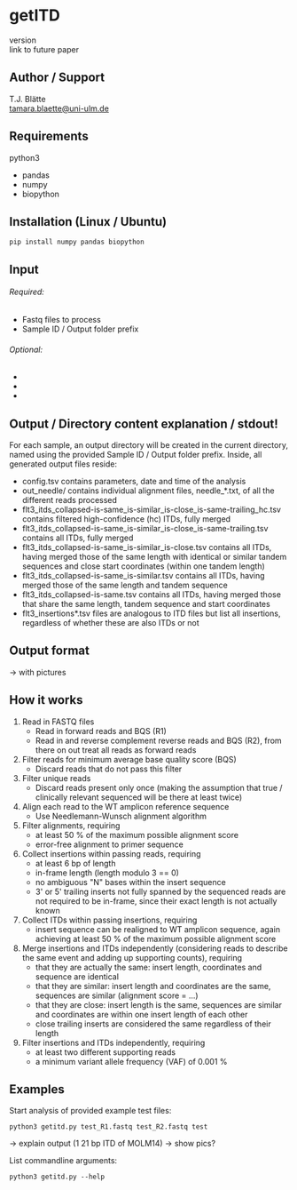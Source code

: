 # getITD
version  
link to future paper

## Author / Support
T.J. Blätte  
tamara.blaette@uni-ulm.de

## Requirements
python3
- pandas
- numpy
- biopython

## Installation (Linux / Ubuntu)
```
pip install numpy pandas biopython
```

## Input
###### Required:
- Fastq files to process
- Sample ID / Output folder prefix  

###### Optional:
-
-
-


## Output / Directory content explanation / stdout!
For each sample, an output directory will be created in the current directory, named using the provided Sample ID / Output folder prefix.
Inside, all generated output files reside:
- config.tsv contains parameters, date and time of the analysis
- out\_needle/ contains individual alignment files, needle\_\*.txt, of all the different reads processed
- flt3\_itds\_collapsed-is-same\_is-similar\_is-close\_is-same-trailing\_hc.tsv contains filtered high-confidence (hc) ITDs, fully merged
- flt3\_itds\_collapsed-is-same\_is-similar\_is-close\_is-same-trailing.tsv contains all ITDs, fully merged
- flt3\_itds\_collapsed-is-same\_is-similar\_is-close.tsv contains all ITDs, having merged those of the same length with identical or similar tandem sequences and close start coordinates (within one tandem length)
- flt3\_itds\_collapsed-is-same\_is-similar.tsv contains all ITDs, having merged those of the same length and tandem sequence
- flt3\_itds\_collapsed-is-same.tsv contains all ITDs, having merged those that share the same length, tandem sequence and start coordinates
- flt3\_insertions\*.tsv files are analogous to ITD files but list all insertions, regardless of whether these are also ITDs or not

## Output format
-> with pictures


## How it works
1. Read in FASTQ files
    - Read in forward reads and BQS (R1)
    - Read in and reverse complement reverse reads and BQS (R2), from there on out treat all reads as forward reads
2. Filter reads for minimum average base quality score (BQS)
    - Discard reads that do not pass this filter
3. Filter unique reads
    - Discard reads present only once (making the assumption that true / clinically relevant sequenced will be there at least twice)
4. Align each read to the WT amplicon reference sequence
    - Use Needlemann-Wunsch alignment algorithm
5. Filter alignments, requiring
    - at least 50 % of the maximum possible alignment score
    - error-free alignment to primer sequence
6. Collect insertions within passing reads, requiring
    - at least 6 bp of length
    - in-frame length (length modulo 3 == 0)
    - no ambiguous "N" bases within the insert sequence
    - 3' or 5' trailing inserts not fully spanned by the sequenced reads are not required to be in-frame, since their exact length is not actually known
7. Collect ITDs within passing insertions, requiring
    - insert sequence can be realigned to WT amplicon sequence, again achieving at least 50 % of the maximum possible alignment score
8. Merge insertions and ITDs independently (considering reads to describe the same event and adding up supporting counts), requiring
    - that they are actually the same: insert length, coordinates and sequence are identical
    - that they are similar: insert length and coordinates are the same, sequences are similar (alignment score = ...)
    - that they are close: insert length is the same, sequences are similar and coordinates are within one insert length of each other
    - close trailing inserts are considered the same regardless of their length
9. Filter insertions and ITDs independently, requiring
    - at least two different supporting reads
    - a minimum variant allele frequency (VAF) of 0.001 %



## Examples
Start analysis of provided example test files:
```
python3 getitd.py test_R1.fastq test_R2.fastq test
```
-> explain output (1 21 bp ITD of MOLM14) -> show pics?

List commandline arguments:
```
python3 getitd.py --help
```
